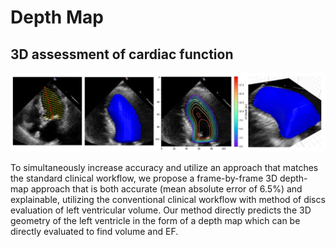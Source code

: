 # Depth Map
## 3D assessment of cardiac function

![Figure1](Figure1.png)

To simultaneously increase accuracy and utilize an approach that matches the standard clinical workflow, we propose a frame-by-frame 3D depth-map approach that is both
accurate (mean absolute error of 6.5%) and explainable, utilizing the conventional clinical workflow with method of discs evaluation of left ventricular volume. Our method directly predicts the 3D geometry of the left ventricle in the form of a depth map which can be directly evaluated to find volume and EF. 
